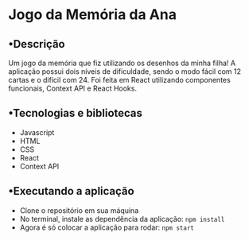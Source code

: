 # Jogo da Memória da Ana

## •Descrição
Um jogo da memória que fiz utilizando os desenhos da minha filha! A aplicação possui dois níveis de dificuldade, sendo o modo fácil com 12 cartas e o difícil com 24.
Foi feita em React utilizando componentes funcionais, Context API e React Hooks.

## •Tecnologias e bibliotecas
- Javascript
- HTML
- CSS
- React
- Context API

## •Executando a aplicação
- Clone o repositório em sua máquina
- No terminal, instale as dependência da aplicação: ```npm install```
- Agora é só colocar a aplicação para rodar: ```npm start```
